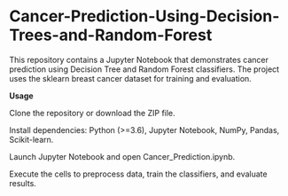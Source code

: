 # Cancer-Prediction-Using-Decision-Trees-and-Random-Forest
This repository contains a Jupyter Notebook that demonstrates cancer prediction using Decision Tree and Random Forest classifiers. The project uses the sklearn breast cancer dataset for training and evaluation.

**Usage**

Clone the repository or download the ZIP file.

Install dependencies: Python (>=3.6), Jupyter Notebook, NumPy, Pandas, Scikit-learn.

Launch Jupyter Notebook and open Cancer_Prediction.ipynb.

Execute the cells to preprocess data, train the classifiers, and evaluate results.
